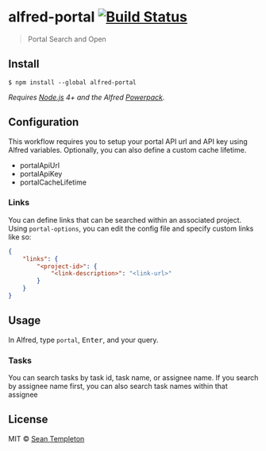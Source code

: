 # alfred-portal [![Build Status](https://travis-ci.org/LordZardeck/alfred-portal.svg?branch=master)](https://travis-ci.org/LordZardeck/alfred-portal)

> Portal Search and Open


## Install

```
$ npm install --global alfred-portal
```

*Requires [Node.js](https://nodejs.org) 4+ and the Alfred [Powerpack](https://www.alfredapp.com/powerpack/).*

## Configuration

This workflow requires you to setup your portal API url and API key using Alfred variables. Optionally, you can also define a custom cache lifetime.

- portalApiUrl
- portalApiKey
- portalCacheLifetime

### Links

You can define links that can be searched within an associated project. Using `portal-options`, you can edit the config
file and specify custom links like so:

```json
{
	"links": {
		"<project-id>": {
			"<link-description>": "<link-url>"
		}
	}
}
```



## Usage

In Alfred, type `portal`, <kbd>Enter</kbd>, and your query.

### Tasks

You can search tasks by task id, task name, or assignee name. If you search by assignee name first, you can also search task names within that assignee

## License

MIT © [Sean Templeton](https://templeton.io)
